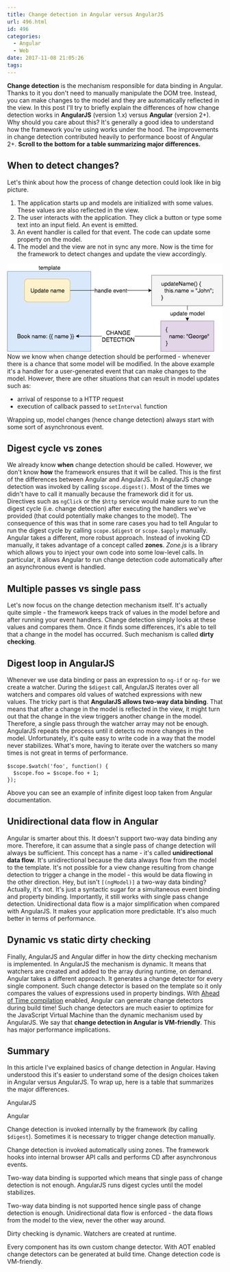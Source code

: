 ```yaml
---
title: Change detection in Angular versus AngularJS
url: 496.html
id: 496
categories:
  - Angular
  - Web
date: 2017-11-08 21:05:26
tags:
---
```


**Change detection** is the mechanism responsible for data binding in Angular. Thanks to it you don't need to manually manipulate the DOM tree. Instead, you can make changes to the model and they are automatically reflected in the view. In this post I'll try to briefly explain the differences of how change detection works in **AngularJS** (version 1.x) versus **Angular** (version 2+). Why should you care about this? It's generally a good idea to understand how the framework you're using works under the hood. The improvements in change detection contributed heavily to performance boost of Angular 2+. **Scroll to the bottom for a table summarizing major differences.**

When to detect changes?
-----------------------

Let's think about how the process of change detection could look like in big picture.

1.  The application starts up and models are initialized with some values. These values are also reflected in the view.
2.  The user interacts with the application. They click a button or type some text into an input field. An event is emitted.
3.  An event handler is called for that event. The code can update some property on the model.
4.  The model and the view are not in sync any more. Now is the time for the framework to detect changes and update the view accordingly.

![Change detection diagram](/images/2017/10/Change-detection-workflow.png) Now we know when change detection should be performed - whenever there is a chance that some model will be modified. In the above example it's a handler for a user-generated event that can make changes to the model. However, there are other situations that can result in model updates such as:

*   arrival of response to a HTTP request
*   execution of callback passed to `setInterval` function

Wrapping up, model changes (hence change detection) always start with some sort of asynchronous event.

Digest cycle vs zones
---------------------

We already know **when** change detection should be called. However, we don't know **how** the framework ensures that it will be called. This is the first of the differences between Angular and AngularJS. In AngularJS change detection was invoked by calling `$scope.digest()`. Most of the times we didn't have to call it manually because the framework did it for us. Directives such as `ngClick` or the `$http` service would make sure to run the digest cycle (i.e. change detection) after executing the handlers we've provided (that could potentially make changes to the model). The consequence of this was that in some rare cases you had to tell Angular to run the digest cycle by calling `scope.$digest` or `scope.$apply` manually. Angular takes a different, more robust approach. Instead of invoking CD manually, it takes advantage of a concept called **zones**. _Zone.js_ is a library which allows you to inject your own code into some low-level calls. In particular, it allows Angular to run change detection code automatically after an asynchronous event is handled.

Multiple passes vs single pass
------------------------------

Let's now focus on the change detection mechanism itself. It's actually quite simple - the framework keeps track of values in the model before and after running your event handlers. Change detection simply looks at these values and compares them. Once it finds some differences, it's able to tell that a change in the model has occurred. Such mechanism is called **dirty checking**.

Digest loop in AngularJS
------------------------

Whenever we use data binding or pass an expression to `ng-if` or `ng-for` we create a watcher. During the `$digest` call, AngularJS iterates over all watchers and compares old values of watched expressions with new values. The tricky part is that **AngularJS allows two-way data binding**. That means that after a change in the model is reflected in the view, it might turn out that the change in the view triggers another change in the model. Therefore, a single pass through the watcher array may not be enough. AngularJS repeats the process until it detects no more changes in the model. Unfortunately, it's quite easy to write code in a way that the model never stabilizes. What's more, having to iterate over the watchers so many times is not great in terms of performance.

    $scope.$watch('foo', function() {
      $scope.foo = $scope.foo + 1;
    });
    

Above you can see an example of infinite digest loop taken from Angular documentation.

Unidirectional data flow in Angular
-----------------------------------

Angular is smarter about this. It doesn't support two-way data binding any more. Therefore, it can assume that a single pass of change detection will always be sufficient. This concept has a name - it's called **unidirectional data flow**. It's unidirectional because the data always flow from the model to the template. It's not possible for a view change resulting from change detection to trigger a change in the model - this would be data flowing in the other direction. Hey, but isn't `[(ngModel)]` a two-way data binding? Actually, it's not. It's just a syntactic sugar for a simultaneous event binding and property binding. Importantly, it still works with single pass change detection. Unidirectional data flow is a major simplification when compared with AngularJS. It makes your application more predictable. It's also much better in terms of performance.

Dynamic vs static dirty checking
--------------------------------

Finally, AngularJS and Angular differ in how the dirty checking mechanism is implemented. In AngularJS the mechanism is dynamic. It means that watchers are created and added to the array during runtime, on demand. Angular takes a different approach. It generates a change detector for every single component. Such change detector is based on the template so it only compares the values of expressions used in property bindings. With [Ahead of Time compilation](https://codewithstyle.info/ahead-of-time-compilation-angular) enabled, Angular can generate change detectors during build time! Such change detectors are much easier to optimize for the JavaScript Virtual Machine than the dynamic mechanism used by AngularJS. We say that **change detection in Angular is VM-friendly**. This has major performance implications.

Summary
-------

In this article I've explained basics of change detection in Angular. Having understood this it's easier to understand some of the design choices taken in Angular versus AngularJS. To wrap up, here is a table that summarizes the major differences.

AngularJS

Angular

Change detection is invoked internally by the framework (by calling `$digest`). Sometimes it is necessary to trigger change detection manually.

Change detection is invoked automatically using zones. The framework hooks into internal browser API calls and performs CD after asynchronous events.

Two-way data binding is supported which means that single pass of change detection is not enough. AngularJS runs digest cycles until the model stabilizes.

Two-way data binding is not supported hence single pass of change detection is enough. Unidirectional data flow is enforced - the data flows from the model to the view, never the other way around.

Dirty checking is dynamic. Watchers are created at runtime.

Every component has its own custom change detector. With AOT enabled change detectors can be generated at build time. Change detection code is VM-friendly.
